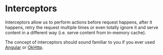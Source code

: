 # Interceptors

Interceptors allow us to perform actions before request happens, after it happens, retry the request multiple times or even totally ignore it and serve content in a different way (i.e. serve content from in-memory cache).

The concept of interceptors should sound familiar to you if you ever used [Angular](https://angular.io/api/common/http/HttpInterceptor) or [OkHttp](https://square.github.io/okhttp/interceptors/).
